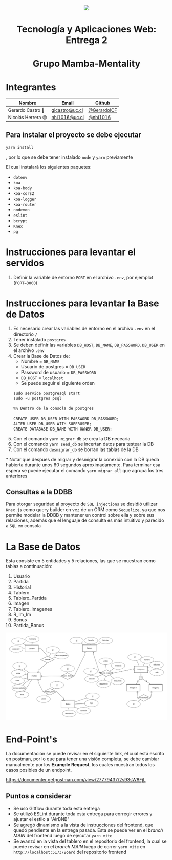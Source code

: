 <p align="center">
  <img src="https://upload.wikimedia.org/wikipedia/commons/thumb/8/84/Escudo_de_la_Pontificia_Universidad_Cat%C3%B3lica_de_Chile.svg/1200px-Escudo_de_la_Pontificia_Universidad_Cat%C3%B3lica_de_Chile.svg.png" width="120px">
    <h1 align="center">Tecnología y Aplicaciones Web: Entrega 2</h1>
    <h1 align="center">Grupo Mamba-Mentality</h1>
</p>

# Integrantes

| Nombre                     | Email                  | Github                                                   |
| -------------------------- | ---------------------- | -------------------------------------------------------- |
| Gerardo Castro :red_car:  | gicastro@uc.cl  | [@GerardoICF](https://github.com/GerardoICF)               |
| Nicolás Herrera :smile: | nhi1016@uc.cl   | [@nhi1016 ](https://github.com/nhi1016)        |

## Para instalar el proyecto se debe ejecutar
```console
yarn install
```
, por lo que se debe tener instalado `node` y ``yarn`` previamente

El cual instalará los siguientes paquetes:
+ `dotenv`
+ `koa`
+ `koa-body`
+ `koa-cors2`
+ `koa-logger`
+ `koa-router`
+ `nodemon`
+ `eslint`
+ `bcrypt`
+ `Knex`
+ `pg`

# Instrucciones para levantar el servidos
1. Definir la variable de entorno `PORT` en el archivo `.env`, por ejemplot (`PORT=3000`)

# Instrucciones para levantar la Base de Datos
1. Es necesario crear las variables de entorno en el archivo `.env` en el directorio `/`
2. Tener instalado `postgres`
2. Se deben definir las variables `DB_HOST`, `DB_NAME`, `DB_PASSWORD`, `DB_USER` en el archivo `.env`
3. Crear la Base de Datos de:
    + Nombre = ``DB_NAME``
    + Usuario de postgres = ``DB_USER``
    + Password de usuario = `DB_PASSWORD`
    + `DB_HOST` = `localhost`
    + Se puede seguir el siguiente orden
    ```console
    sudo service postgresql start
    sudo -u postgres psql

    %% Dentro de la consola de postgres

    CREATE USER DB_USER WITH PASSWORD DB_PASSWORD;
    ALTER USER DB_USER WITH SUPERUSER;
    CREATE DATABASE DB_NAME WITH OWNER DB_USER;
    ```
4. Con el comando ``yarn migrar_db`` se crea la DB necearia
5. Con el comando ``yarn seed_db`` se incertan datos para testear la DB
6. Con el comando ``desmigrar_db`` se borran las tablas de la DB

\* Notar que despues de migrar y desmigrar la conexión con la DB queda habierta durante unos 60 segundos aproximadamente. Para terminar esa espera se puede ejecutar el comando `yarn migrar_all` que agrupa los tres anteriores

## Consultas a la DDBB
Para otorgar seguridad al proyecto de `SQL injections` se desidió utilizar `Knex.js` como query builder en vez de un ORM como `Sequelize`, ya que nos permite modelar la DDBB y mantener un control sobre ella y sobre sus relaciones, además que el lenguaje de consulta es más intuitivo y parecido a ``SQL`` en consola

# La Base de Datos
Esta consiste en 5 entidades y 5 relaciones, las que se muestran como tablas a continuación:
1. Usuario
2. Partida
3. Historial
4. Tablero
5. Tablero_Partida
6. Imagen
7. Tablero_Imagenes
8. R_Im_Im
9. Bonus
10. Partida_Bonus

![](Modelos/db.png)

# End-Point's
La documentación se puede revisar en el siguiente link, el cual está escrito en postman, por lo que para tener una visión completa, se debe cambiar manualmente por los **Example Request**, los cuales muestran todos los casos posibles de un endpoint.

https://documenter.getpostman.com/view/27779437/2s93sW8FjL

## Puntos a considerar
+ Se usó Gitflow durante toda esta entrega
+ Se utilizó ESLint durante toda esta entrega para corregir errores y ajustar el estilo a "AirBNB"
+ Se agregó dinamismo a la vista de instrucciones del frontend, que quedó pendiente en la entrega pasada. Esta se puede ver en el *branch MAIN* del frontend luego de ejecutar `yarn vite`
+ Se avanzó en la vista del tablero en el repositorio del frontend, la cual se puede revisar en el *branch MAIN* luego de correr `yarn vite` en `http://localhost:5173/Board` del repositorio frontend
